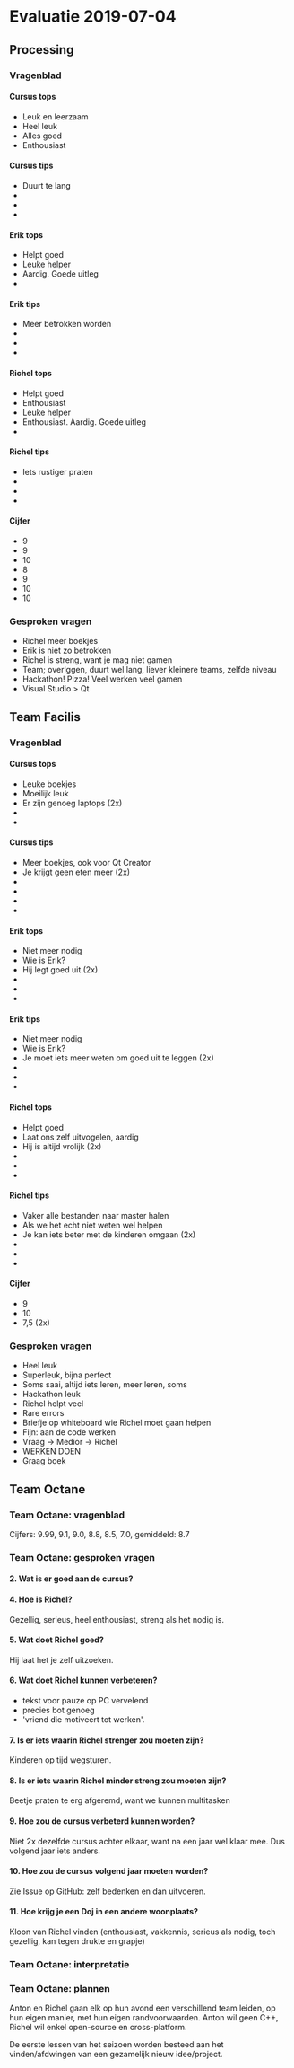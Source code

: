 # Evaluatie 2019-07-04

## Processing

### Vragenblad

#### Cursus tops

 * Leuk en leerzaam
 * Heel leuk
 * Alles goed
 * Enthousiast

#### Cursus tips

 * Duurt te lang
 *
 *
 *

#### Erik tops

 * Helpt goed
 * Leuke helper
 * Aardig. Goede uitleg
 *

#### Erik tips

 * Meer betrokken worden
 *
 *
 *

#### Richel tops

 * Helpt goed 
 * Enthousiast
 * Leuke helper
 * Enthousiast. Aardig. Goede uitleg
 *

#### Richel tips

 * Iets rustiger praten
 *
 *
 *

#### Cijfer

 * 9
 * 9
 * 10
 * 8
 * 9
 * 10
 * 10

### Gesproken vragen


 * Richel meer boekjes
 * Erik is niet zo betrokken
 * Richel is streng, want je mag niet gamen
 * Team; overlggen, duurt wel lang, liever kleinere teams, zelfde niveau
 * Hackathon! Pizza! Veel werken veel gamen
 * Visual Studio > Qt

## Team Facilis

### Vragenblad

#### Cursus tops

 * Leuke boekjes
 * Moeilijk leuk
 * Er zijn genoeg laptops (2x)
 *
 *

#### Cursus tips

 * Meer boekjes, ook voor Qt Creator
 * Je krijgt geen eten meer (2x)
 *
 *
 *
 *

#### Erik tops

 * Niet meer nodig  
 * Wie is Erik?
 * Hij legt goed uit (2x)
 *
 *
 *

#### Erik tips

 * Niet meer nodig
 * Wie is Erik?
 * Je moet iets meer weten om goed uit te leggen (2x)
 *
 *
 *

#### Richel tops

 * Helpt goed
 * Laat ons zelf uitvogelen, aardig
 * Hij is altijd vrolijk (2x)
 *
 *
 *

#### Richel tips

 * Vaker alle bestanden naar master halen
 * Als we het echt niet weten wel helpen
 * Je kan iets beter met de kinderen omgaan (2x)
 *
 *
 *

#### Cijfer

 * 9
 * 10
 * 7,5 (2x)

### Gesproken vragen

 * Heel leuk
 * Superleuk, bijna perfect
 * Soms saai, altijd iets leren, meer leren, soms
 * Hackathon leuk
 * Richel helpt veel
 * Rare errors
 * Briefje op whiteboard wie Richel moet gaan helpen
 * Fijn: aan de code werken
 * Vraag -> Medior -> Richel
 * WERKEN DOEN
 * Graag boek

## Team Octane

### Team Octane: vragenblad

Cijfers: 9.99, 9.1, 9.0, 8.8, 8.5, 7.0, gemiddeld: 8.7

### Team Octane: gesproken vragen


#### 2. Wat is er goed aan de cursus?

#### 4. Hoe is Richel?

Gezellig, serieus, heel enthousiast, streng als het nodig is.

#### 5. Wat doet Richel goed?

Hij laat het je zelf uitzoeken.

#### 6. Wat doet Richel kunnen verbeteren?

 * tekst voor pauze op PC vervelend
 * precies bot genoeg
 * 'vriend die motiveert tot werken'.

#### 7. Is er iets waarin Richel strenger zou moeten zijn?

Kinderen op tijd wegsturen.

#### 8. Is er iets waarin Richel minder streng zou moeten zijn?

Beetje praten te erg afgeremd, want we kunnen multitasken

#### 9. Hoe zou de cursus verbeterd kunnen worden?

Niet 2x dezelfde cursus achter elkaar, want
na een jaar wel klaar mee. Dus volgend jaar iets anders.

#### 10. Hoe zou de cursus volgend jaar moeten worden?

Zie Issue op GitHub: zelf bedenken en dan uitvoeren.

#### 11. Hoe krijg je een Doj in een andere woonplaats?

Kloon van Richel vinden (enthousiast, vakkennis, serieus als nodig,
toch gezellig, kan tegen drukte en grapje)

### Team Octane: interpretatie


### Team Octane: plannen

Anton en Richel gaan elk op hun avond een verschillend team leiden, op
hun eigen manier, met hun eigen randvoorwaarden. 
Anton wil geen C++, Richel wil enkel open-source en cross-platform. 

De eerste lessen van het seizoen worden besteed aan het 
vinden/afdwingen van een gezamelijk nieuw idee/project. 




